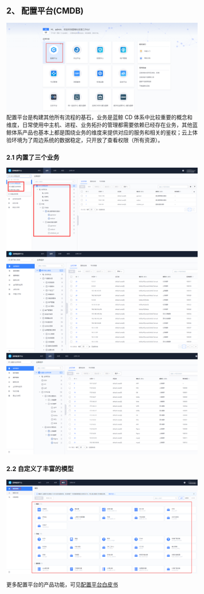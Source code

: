## 2、 配置平台(CMDB)

![](./assets/2022-02-18-17-47-02.png)
配置平台是构建其他所有流程的基石，业务是蓝鲸 CD 体系中比较重要的概念和维度，日常使用中主机、进程、业务拓扑的管理都需要依赖已经存在业务，其他蓝鲸体系产品也基本上都是围绕业务的维度来提供对应的服务和相关的鉴权；云上体验环境为了周边系统的数据稳定，只开放了查看权限（所有资源）。

### 2.1 内置了三个业务

![](./assets/2022-02-18-17-47-12.png)
![](./assets/2022-02-18-17-47-17.png)
![](./assets/2022-02-18-17-47-23.png)

### 2.2 自定义了丰富的模型
![](./assets/2022-02-18-17-47-31.png)

更多配置平台的产品功能，可见[配置平台白皮书](https://bk.tencent.com/docs/document/6.0/152/6962)
